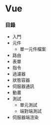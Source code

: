 # Vue

### 目錄

* 入門
* 元件
  * 單一元件檔案
* 路由
* 表單
* 指令
* 過濾器
* 狀態容器
* 伺服器通訊
* 動畫
* 測試
  * 單元測試
  * 端對端測試
* 伺服器端渲染
